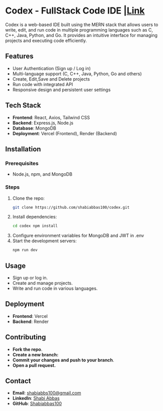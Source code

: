 # Codex - FullStack Code IDE |[Link](https://www.linkedin.com/in/shabiabbas100/)

Codex is a web-based IDE built using the MERN stack that allows users to write, edit, and run code in multiple programming languages such as C, C++, Java, Python, and Go. It provides an intuitive interface for managing projects and executing code efficiently.
## Features

- User Authentication (Sign up / Log in)
- Multi-language support (C, C++, Java, Python, Go and others)
- Create, Edit,Save and Delete projects
- Run code with integrated API
- Responsive design and persistent user settings

## Tech Stack

- **Frontend**: React, Axios, Tailwind CSS
- **Backend**: Express.js, Node.js
- **Database**: MongoDB
- **Deployment**: Vercel (Frontend), Render (Backend)

## Installation

### Prerequisites

- Node.js, npm, and MongoDB

### Steps

1. Clone the repo:
   ```bash
   git clone https://github.com/shabiabbas100/codex.git

2. Install dependencies:
   ```bash
   cd codex npm install
3. Configure environment variables for MongoDB and JWT in .env
4. Start the development servers:
   ```bash
   npm run dev

## Usage

- Sign up or log in.
- Create and manage projects.
- Write and run code in various languages.

## Deployment

- **Frontend**: Vercel
- **Backend**: Render

## Contributing

- **Fork the repo**.
- **Create a new branch:**
- **Commit your changes and push to your branch**.
- **Open a pull request.**

## Contact

- **Email**: [shabiabbs100@gmail.com](mailto:shabiabbs100@gmail.com)
- **LinkedIn**: [Shabi Abbas](https://www.linkedin.com/in/shabiabbas100/)
- **GitHub**: [Shabiabbas100](https://github.com/Shabiabbas100)



   
